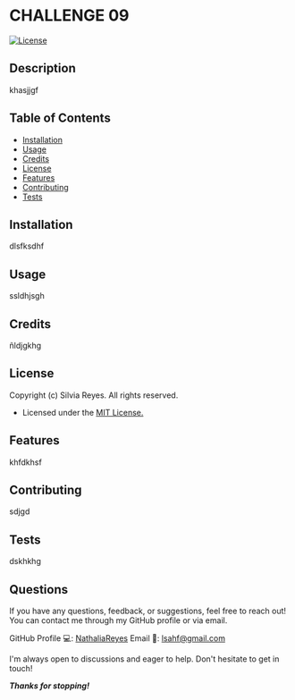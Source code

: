 # CHALLENGE 09

[![License](https://img.shields.io/badge/License-MIT-blue.svg)](https://opensource.org/licenses/MIT)

        

## Description

khasjjgf

## Table of Contents
* [Installation](#installation)
* [Usage](#usage)
* [Credits](#credits)
* [License](#license)
* [Features](#features)
* [Contributing](#contributing)
* [Tests](#tests)

## Installation

dlsfksdhf

## Usage

ssldhjsgh

## Credits

ñldjgkhg

## License

Copyright (c) Silvia Reyes. All rights reserved.

+ Licensed under the [MIT License.](https://opensource.org/licenses/MIT)


## Features

khfdkhsf

## Contributing

sdjgd

## Tests

dskhkhg

## Questions
If you have any questions, feedback, or suggestions, feel free to reach out! You can contact me through my GitHub profile or via email.

GitHub Profile 💻: [NathaliaReyes](https://github.com/NathaliaReyes)
Email 📧: lsahf@gmail.com

I'm always open to discussions and eager to help. Don't hesitate to get in touch!



**_Thanks for stopping!_**
